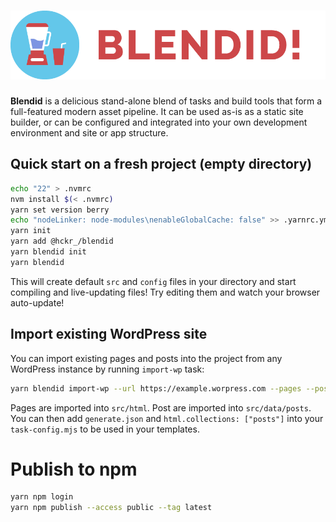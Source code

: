 # ![Blendid](https://raw.githubusercontent.com/hckr-studio/blendid/master/blendid-logo.png)

**Blendid** is a delicious stand-alone blend of tasks and build tools that form a full-featured modern asset pipeline.
It can be used as-is as a static site builder, or can be configured and integrated into your own
development environment and site or app structure.

## Quick start on a fresh project (empty directory)

```bash
echo "22" > .nvmrc
nvm install $(< .nvmrc)
yarn set version berry
echo "nodeLinker: node-modules\nenableGlobalCache: false" >> .yarnrc.yml
yarn init
yarn add @hckr_/blendid
yarn blendid init
yarn blendid
```

This will create default `src` and `config` files in your directory and start compiling and live-updating files!
Try editing them and watch your browser auto-update!

## Import existing WordPress site

You can import existing pages and posts into the project from any WordPress instance by running `import-wp` task:

```bash
yarn blendid import-wp --url https://example.worpress.com --pages --posts
```

Pages are imported into `src/html`.
Post are imported into `src/data/posts`.
You can then add `generate.json` and `html.collections: ["posts"]` into your `task-config.mjs` to be used in your templates.

# Publish to npm

```bash
yarn npm login
yarn npm publish --access public --tag latest
```
